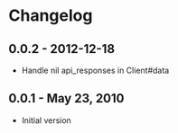 # Changelog

## 0.0.2 - 2012-12-18

* Handle nil api_responses in Client#data

## 0.0.1 - May 23, 2010

* Initial version
